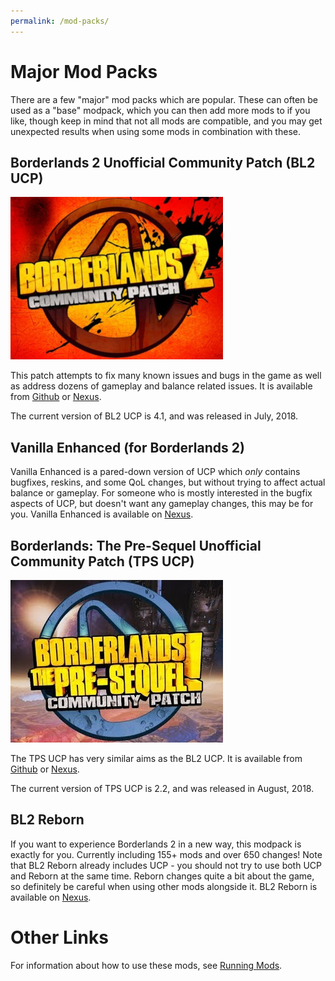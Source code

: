 ```yaml
---
permalink: /mod-packs/
---
```


# Major Mod Packs

There are a few "major" mod packs which are popular.  These can often be
used as a "base" modpack, which you can then add more mods to if you like,
though keep in mind that not all mods are compatible, and you may get
unexpected results when using some mods in combination with these.

## Borderlands 2 Unofficial Community Patch (BL2 UCP)

[![BL2 UCP Logo](/img/bl2_ucp.jpg)](/img/bl2_ucp.jpg)

This patch attempts to fix many known issues and bugs in the game as well as
address dozens of gameplay and balance related issues.  It is available from
[Github](https://github.com/BLCM/BLCMods/tree/master/Borderlands%202%20mods/Community%20Patch%20Team)
or [Nexus](https://www.nexusmods.com/borderlands2/mods/50).

The current version of BL2 UCP is 4.1, and was released in July, 2018.

## Vanilla Enhanced (for Borderlands 2)

Vanilla Enhanced is a pared-down version of UCP which *only* contains bugfixes,
reskins, and some QoL changes, but without trying to affect actual balance or
gameplay.  For someone who is mostly interested in the bugfix aspects of UCP,
but doesn't want any gameplay changes, this may be for you.  Vanilla Enhanced
is available on [Nexus](https://www.nexusmods.com/borderlands2/mods/88).

## Borderlands: The Pre-Sequel Unofficial Community Patch (TPS UCP)

[![TPS UCP Logo](/img/tps_ucp.jpg)](/img/tps_ucp.jpg)

The TPS UCP has very similar aims as the BL2 UCP.  It is available from
[Github](https://github.com/BLCM/BLCMods/tree/master/Pre%20Sequel%20Mods/Community%20Patch)
or [Nexus](https://www.nexusmods.com/borderlandspresequel/mods/8).

The current version of TPS UCP is 2.2, and was released in August, 2018.

## BL2 Reborn

If you want to experience Borderlands 2 in a new way, this modpack is exactly
for you. Currently including 155+ mods and over 650 changes!  Note that BL2 Reborn
already includes UCP - you should not try to use both UCP and Reborn at the same
time.  Reborn changes quite a bit about the game, so definitely be careful when
using other mods alongside it.  BL2 Reborn is available on
[Nexus](https://www.nexusmods.com/borderlands2/mods/115).

# Other Links

For information about how to use these mods, see [Running Mods](/running-mods/).
